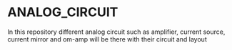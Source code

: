 # ANALOG_CIRCUIT
In this repository different analog circuit such as amplifier, current source, current mirror and om-amp will be there with their circuit and layout
